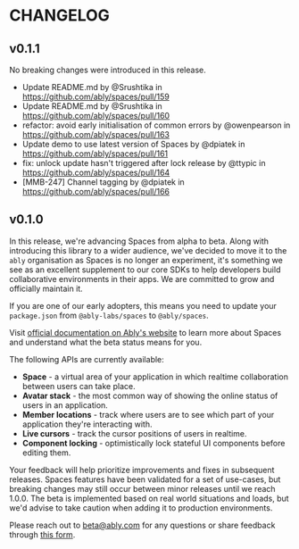 # CHANGELOG

## v0.1.1

No breaking changes were introduced in this release.

* Update README.md by @Srushtika in https://github.com/ably/spaces/pull/159
* Update README.md by @Srushtika in https://github.com/ably/spaces/pull/160
* refactor: avoid early initialisation of common errors by @owenpearson in https://github.com/ably/spaces/pull/163
* Update demo to use latest version of Spaces by @dpiatek in https://github.com/ably/spaces/pull/161
* fix: unlock update hasn't triggered after lock release by @ttypic in https://github.com/ably/spaces/pull/164
* [MMB-247] Channel tagging by @dpiatek in https://github.com/ably/spaces/pull/166

## v0.1.0

In this release, we're advancing Spaces from alpha to beta. Along with introducing this library to a wider audience, we've decided to move it to the `ably` organisation as Spaces is no longer an experiment, it's something we see as an excellent supplement to our core SDKs to help developers build collaborative environments in their apps. We are committed to grow and officially maintain it. 

If you are one of our early adopters, this means you need to update your `package.json` from `@ably-labs/spaces` to `@ably/spaces`.

Visit [official documentation on Ably's website](https://ably.com/docs/spaces) to learn more about Spaces and understand what the beta status means for you.

The following APIs are currently available:
- **Space** - a virtual area of your application in which realtime collaboration between users can take place.
- **Avatar stack** - the most common way of showing the online status of users in an application.
- **Member locations** - track where users are to see which part of your application they're interacting with.
- **Live cursors** - track the cursor positions of users in realtime.
- **Component locking** - optimistically lock stateful UI components before editing them.

Your feedback will help prioritize improvements and fixes in subsequent releases. Spaces features have been validated for a set of use-cases, but breaking changes may still occur between minor releases until we reach 1.0.0. The beta is implemented based on real world situations and loads, but we'd advise to take caution when adding it to production environments.

Please reach out to [beta@ably.com](mailto:beta@ably.com) for any questions or share feedback through [this form]( https://go.ably.com/spaces-feedback).
